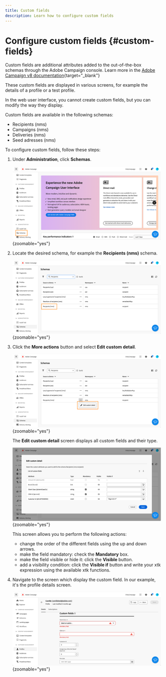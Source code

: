 ```yaml
---
title: Custom fields
description: Learn how to configure custom fields
---
```

# Configure custom fields {#custom-fields}

Custom fields are additional attributes added to the out-of-the-box schemas through the Adobe Campaign console. Learn more in the [Adobe Campaign v8 documentation](https://experienceleague.adobe.com/docs/campaign/campaign-v8/developer/shemas-forms/extend-schema.html){target="_blank"}

These custom fields are displayed in various screens, for example the details of a profile or a test profile.

In the web user interface, you cannot create custom fields, but you can modify the way they display.

Custom fields are available in the following schemas:

* Recipients (nms)
* Campaigns (nms)
* Deliveries (nms)
* Seed adresses (nms)

To configure custom fields, follow these steps:

1. Under **Administration**, click **Schemas**.

    ![](assets/custom-fields.png){zoomable="yes"}

1. Locate the desired schema, for example the **Recipients (nms)** schema.

    ![](assets/custom-fields2.png){zoomable="yes"}

1. Click the **More actions** button and select **Edit custom detail**. 

    ![](assets/custom-fields3.png){zoomable="yes"}

    The **Edit custom detail** screen displays all custom fields and their type. 

    ![](assets/custom-fields4.png){zoomable="yes"}

    This screen allows you to perform the following actions:

    * change the order of the different fields using the up and down arrows.
    * make the field mandatory: check the **Mandatory** box. 
    * make the field visible or hide it: click the **Visible** button.
    * add a visibility condition: click the **Visible if** button and write your xtk expression using the available xtk functions.

1. Navigate to the screen which display the custom field. In our example, it's the profile details screen.

    ![](assets/custom-fields5.png){zoomable="yes"}
